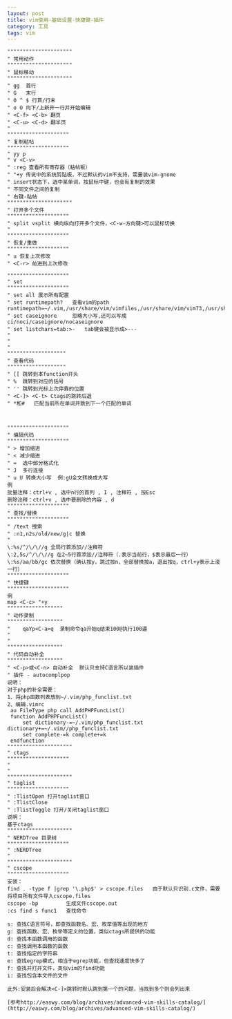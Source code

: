 ```yaml
---
layout: post
title: vim使用-基础设置-快捷键-插件
category: 工具 
tags: vim
---
```





    """""""""""""""""""""
    " 常用动作
    """""""""""""""""""""
    " 鼠标移动
    """""""""""""""""""""
    " gg  首行
    " G   末行
    " 0 ^ $ 行首/行末
    " o O 向下/上新开一行并开始编辑
    " <C-f> <C-b> 翻页
    " <C-u> <C-d> 翻半页
    "
    """"""""""""""""""""
    " 复制粘帖
    """"""""""""""""""""
    " yy p 
    " v <C-v> 
    " :reg 查看所有寄存器（粘帖板）
    " "+y 传说中的系统剪贴板，不过默认的vim不支持，需要装vim-gnome
    " insert状态下，选中某单词，按鼠标中键，也会有复制的效果
    " 不同文件之间的复制
    " 右键-粘帖
    """"""""""""""""""""" 
    " 打开多个文件
    """"""""""""""""""""
    " split vsplit 横向纵向打开多个文件，<C-w-方向键>可以鼠标切换
    "    
    """"""""""""""""""""
    " 恢复/重做 
    """"""""""""""""""""
    " u 恢复上次修改
    " <C-r> 前进到上次修改

    """"""""""""""""""""
    " set
    """"""""""""""""""""
    " set all 展示所有配置
    " set runtimepath?   查看vim的path  runtimepath=~/.vim,/usr/share/vim/vimfiles,/usr/share/vim/vim73,/usr/share/vim/vimfiles/after,~/.vim/after
    " set caseignore     忽略大小写,还可以写成 ci/noci/caseignore/nocaseignore
    " set listchars=tab:>-   tab键会被显示成>---
    "
    "
    "
    """""""""""""""""""
    " 查看代码
    """""""""""""""""""
    " [[ 跳转到本function开头
    " %  跳转到对应的括号
    " '' 跳转到光标上次停靠的位置 
    " <C-]> <C-t> Ctags的跳转后退 
    " *和#   匹配当前所在单词并跳到下一个匹配的单词



    """"""""""""""""""""
    " 编辑代码 
    """"""""""""""""""""
    " > 增加缩进 
    " < 减少缩进
    " =  选中部分格式化 
    " J  多行连接
    " u U 转换大小写  例:gU全文转换成大写 
    例
    批量注释：ctrl+v , 选中n行的首列 , I , 注释符 , 按Esc
    删除注释：ctrl+v , 选中要删除的内容 , d
    """"""""""""""""""""
    " 查找/替换
    """"""""""""""""""""
    " /text 搜索
    " :n1,n2s/old/new/g|c 替换
    "
    \:%s/^/\/\//g 全局行首添加//注释符
    \:2,5s/^/\/\//g 在2~5行首添加//注释符（.表示当前行，$表示最后一行）
    \:%s/aa/bb/gc 依次替换（确认按y，跳过按n，全部替换按a，退出按q，ctrl+y表示上滚一行）
    """"""""""""""""""""
    " 快捷键 
    """"""""""""""""""""
    例
    map <C-c> "+y
    """"""""""""""""""
    " 动作录制
    """"""""""""""""""
    "    qaYp<C-a>q  录制命令qa开始q结束100@执行100遍
    "
    "
    """"""""""""""""""
    " 代码自动补全
    """"""""""""""""""
    " <C-p>或<C-n> 自动补全  默认只支持C语言所以装插件
    " 插件 - autocomplpop
    说明：
    对于php的补全需要：
    1、将php函数列表放到~/.vim/php_funclist.txt
    2、编辑.vimrc
     au FileType php call AddPHPFuncList()
     function AddPHPFuncList()
         set dictionary-=~/.vim/php_funclist.txt dictionary+=~/.vim//php_funclist.txt
         set complete-=k complete+=k
     endfunction
    """""""""""""""""""""
    " ctags
    """"""""""""""""""""
    "
    "
    """""""""""""""""""""
    " taglist 
    """"""""""""""""""""
    " :TlistOpen 打开taglist窗口
    " :TlistClose
    " :TlistToggle 打开/关闭taglist窗口
    说明：
    基于ctags
    """""""""""""""""""""
    " NERDTree 目录树
    """"""""""""""""""""
    " :NERDTree
    "
    """""""""""""""""""""
    " cscope
    """"""""""""""""""""
    安装：
    find . -type f |grep '\.php$' > cscope.files   由于默认只识别.c文件，需要将项目所有文件导入cscope.files
    cscope -bp         生成文件cscope.out
    :cs find s func1   查找命令

    s: 查找C语言符号，即查找函数名、宏、枚举值等出现的地方
    g: 查找函数、宏、枚举等定义的位置，类似ctags所提供的功能
    d: 查找本函数调用的函数
    c: 查找调用本函数的函数
    t: 查找指定的字符串
    e: 查找egrep模式，相当于egrep功能，但查找速度快多了
    f: 查找并打开文件，类似vim的find功能
    i: 查找包含本文件的文件

    此外:安装后会解决<C-]>跳转时默认跳到第一个的问题，当找到多个则会列出来
 
    [参考http://easwy.com/blog/archives/advanced-vim-skills-catalog/](http://easwy.com/blog/archives/advanced-vim-skills-catalog/)
